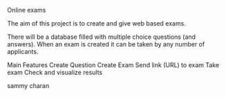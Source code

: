 Online exams

The aim of this project is to create and give web based exams.

There will be a database filled with multiple choice questions (and answers). When an exam is created it can be taken by any number of applicants.

Main Features
Create Question
Create Exam
Send link (URL) to exam
Take exam
Check and visualize results

sammy
charan
